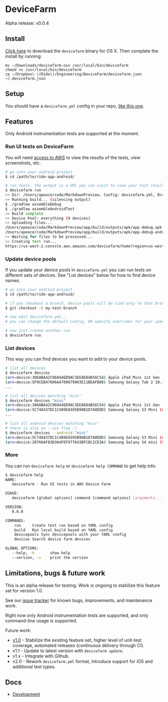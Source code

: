 # DeviceFarm

Alpha release: v0.0.4

## Install

[Click here](https://github.com/ride/devicefarm/releases/download/v0.0.4/devicefarm-osx) to download the `devicefarm` binary for OS X. Then complete the install by running:

```
mv ~/Downloads/devicefarm-osx /usr/local/bin/devicefarm
chmod +x /usr/local/bin/devicefarm
cp ~/Dropbox\ \(Ride\)/Engineering/DeviceFarm/devicefarm.json ~/.devicefarm.json
```

## Setup

You should have a `devicefarm.yml` config in your repo, [like this one](./config/testdata/config.yml).

## Features

Only Android instrumentation tests are supported at the moment.

### Run UI tests on DeviceFarm

You will need [access to AWS](https://github.com/ride/devops/blob/master/docs/aws-access.md) to view the results of the tests, view screenshots, etc.

```bash
# go into your android project
$ cd /path/to/ride-app-android/

# run tests. the output is a URL you can visit to view your test results.
$ devicefarm run
>> Dir: /Users/apeace/code/MarkdownPreview, Config: devicefarm.yml, Branch: devicefarm
>> Running build... (silencing output)
$ ./gradlew assembleDebug
$ ./gradlew assembleAndroidTest
>> Build complete
>> Device Pool: everything (9 devices)
>> Uploading files...
/Users/apeace/code/MarkdownPreview/app/build/outputs/apk/app-debug.apk
/Users/apeace/code/MarkdownPreview/app/build/outputs/apk/app-debug-androidTest-unaligned.apk
>> Waiting for files to be processed...
>> Creating test run...
https://us-west-2.console.aws.amazon.com/devicefarm/home?region=us-west-2#/projects/1124416c-bfb2-4334-817c-e211ecef7dc0/runs/a07ca17f-d8ec-4adf-8e36-dc776b847705
```

### Update device pools

If you update your device pools in `devicefarm.yml` you can run tests on different sets of devices. See "List devices" below for how to find device names.

```bash
# go into your android project
$ cd /path/to/ride-app-android/

# if you checkout a branch, device pools will be tied only to that branch
$ git checkout -b my-test-branch

# now edit devicefarm.yml...
# you can change the default config, OR specify overrides for your specific branch

# now just create another run
$ devicefarm run
```

### List devices

This way you can find devices you want to add to your device pools.

```bash
# list all devices
$ devicefarm devices
(arn=device:306ABA42C96044ED9AC3EE8684B56C54) Apple iPad Mini 1st Gen
(arn=device:5F9CEB47606A4709879003E11BEAFB08) Samsung Galaxy Tab 2 10.1 (WiFi)
...

# list all devices matching "mini"
$ devicefarm devices "mini"
(arn=device:306ABA42C96044ED9AC3EE8684B56C54) Apple iPad Mini 1st Gen
(arn=device:5C748437DC1C409EA595B98B1D7A8EDD) Samsung Galaxy S3 Mini (AT&T)
...

# list all android devices matching "mini"
# there is also an --ios flag :)
$ devicefarm devices --android "mini"
(arn=device:5C748437DC1C409EA595B98B1D7A8EDD) Samsung Galaxy S3 Mini (AT&T)
(arn=device:20766AF83D3A4FEF977643BFCDC2CE3A) Samsung Galaxy S4 mini (Verizon)
```

### More

You can run `devicefarm help` or `devicefarm help COMMAND` to get help info:

```bash
$ devicefarm help
NAME:
   devicefarm - Run UI tests in AWS Device Farm

USAGE:
   devicefarm [global options] command [command options] [arguments...]

VERSION:
   0.0.0

COMMANDS:
    run		Create test run based on YAML config
    build	Run local build based on YAML config
    devicepools	Sync devicepools with your YAML config
    devices	Search device farm devices

GLOBAL OPTIONS:
   --help, -h		show help
   --version, -v	print the version
```

## Limitations, bugs & future work

This is an alpha release for testing. Work is ongoing to stabilize this feature set for version 1.0.

See our [issue tracker](https://github.com/ride/devicefarm/issues) for known bugs, improvements, and maintenance work.

Right now only Android instrumentation tests are supported, and only command-line usage is supported.

Future work:

 * [v1.0](https://github.com/ride/devicefarm/milestones/v1.0.0) - Stabilize the existing feature set, higher level of unit-test coverage, automated releases (continuous delivery through CI).
 * v1.1 - Update to latest version with `devicefarm update`.
 * v1.x - Integrate with Github.
 * v2.0 - Rework `devicefarm.yml` format, introduce support for iOS and additional test types.

## Docs

 * [Development](./docs/development.md)
